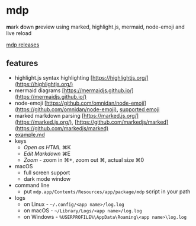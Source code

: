 # mdp

**m**ark **d**own **p**review using marked, highlight.js, mermaid, node-emoji and live reload

[mdp releases](https://github.com/ericlink/mdp/releases)

## features

- highlight.js syntax highlighting [https://highlightjs.org/](https://highlightjs.org/)
- mermaid diagrams [https://mermaidjs.github.io/](https://mermaidjs.github.io/)
- node-emoji [https://github.com/omnidan/node-emoji](https://github.com/omnidan/node-emoji), [supported emoji](https://raw.githubusercontent.com/omnidan/node-emoji/master/lib/emoji.json)
- marked markdown parsing [https://marked.js.org/](https://marked.js.org/), [https://github.com/markedjs/marked](https://github.com/markedjs/marked)
- [example.md](https://github.com/ericlink/mdp/blob/master/assets/example.md)
- keys
    - _Open as HTML_ &#8984;K
    - _Edit Markdown_ &#8984;E
    - _Zoom_ - zoom in &#8984;+, zoom out &#8984;, actual size &#8984;0
- macOS
    - full screen support
    - dark mode window
- command line
    - put `mdp.app/Contents/Resources/app/package/mdp` script in your path
- logs
    - on Linux - `~/.config/<app name>/log.log`
    - on macOS - `~/Library/Logs/<app name>/log.log`
    - on Windows - `%USERPROFILE%\AppData\Roaming\<app name>\log.log`
